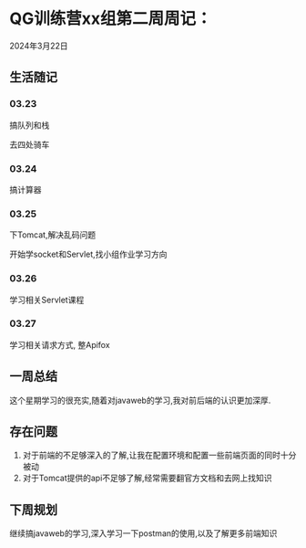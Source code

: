 # QG训练营xx组第二周周记：
2024年3月22日

## 生活随记

### 03.23

搞队列和栈

去四处骑车

### 03.24

搞计算器

### 03.25

下Tomcat,解决乱码问题

开始学socket和Servlet,找小组作业学习方向

### 03.26

学习相关Servlet课程

### 03.27

学习相关请求方式, 整Apifox

## 一周总结

这个星期学习的很充实,随着对javaweb的学习,我对前后端的认识更加深厚.

## 存在问题

1. 对于前端的不足够深入的了解,让我在配置环境和配置一些前端页面的同时十分被动
2. 对于Tomcat提供的api不足够了解,经常需要翻官方文档和去网上找知识

## 下周规划

继续搞javaweb的学习,深入学习一下postman的使用,以及了解更多前端知识
